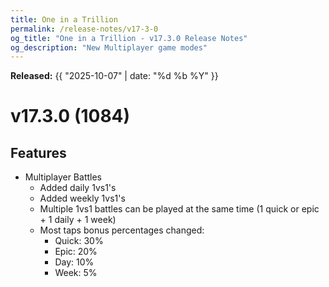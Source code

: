 ```yaml
---
title: One in a Trillion
permalink: /release-notes/v17-3-0
og_title: "One in a Trillion - v17.3.0 Release Notes"
og_description: "New Multiplayer game modes"
---
```

**Released:** {{ "2025-10-07" | date: "%d %b %Y" }}

# v17.3.0 (1084)

## Features
- Multiplayer Battles
  - Added daily 1vs1's
  - Added weekly 1vs1's
  - Multiple 1vs1 battles can be played at the same time (1 quick or epic + 1 daily + 1 week)
  - Most taps bonus percentages changed:
    - Quick: 30%
    - Epic: 20%
    - Day: 10%
    - Week: 5%
